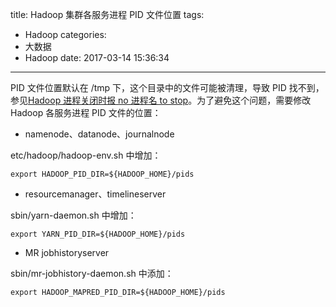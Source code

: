 title: Hadoop 集群各服务进程 PID 文件位置
tags:
  - Hadoop
categories:
  - 大数据
  - Hadoop
date: 2017-03-14 15:36:34
---

PID 文件位置默认在 /tmp 下，这个目录中的文件可能被清理，导致 PID 找不到，参见[Hadoop 进程关闭时报 no 进程名 to stop](http://zhang-jc.github.io/2017/02/24/Hadoop-%E8%BF%9B%E7%A8%8B%E5%85%B3%E9%97%AD%E6%97%B6%E6%8A%A5-no-%E8%BF%9B%E7%A8%8B%E5%90%8D-to-stop/)。为了避免这个问题，需要修改 Hadoop 各服务进程 PID 文件的位置：

<!-- more -->

- namenode、datanode、journalnode

etc/hadoop/hadoop-env.sh 中增加：

    export HADOOP_PID_DIR=${HADOOP_HOME}/pids

- resourcemanager、timelineserver

sbin/yarn-daemon.sh 中增加：

    export YARN_PID_DIR=${HADOOP_HOME}/pids

- MR jobhistoryserver

sbin/mr-jobhistory-daemon.sh 中添加：

    export HADOOP_MAPRED_PID_DIR=${HADOOP_HOME}/pids